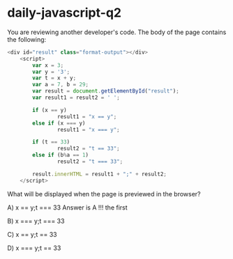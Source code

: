 # daily-javascript-q2

You are reviewing another developer's code. The body of the page contains the following: 

``` javascript
<div id="result" class="format-output"></div>
  	<script> 
       	var x = 3; 
       	var y = '3'; 
       	var t = x + y; 
       	var a = 7, b = 29; 
       	var result = document.getElementById("result"); 
       	var result1 = result2 = ' '; 

       	if (x == y) 
            	result1 = "x == y"; 
       	else if (x === y) 
            	result1 = "x === y"; 

       	if (t == 33) 
            	result2 = "t == 33"; 
       	else if (b%a == 1) 
            	result2 = "t === 33"; 

       	result.innerHTML = result1 + ";" + result2; 
  	</script> 
```

What will be displayed when the page is previewed in the browser?

A) x == y;t === 33    Answer is A !!!  the first 

B) x === y;t === 33

C) x == y;t == 33

D) x === y;t == 33

